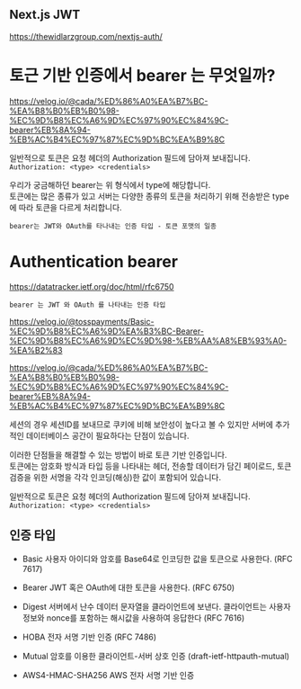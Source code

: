 ## Next.js JWT

https://thewidlarzgroup.com/nextjs-auth/

# 토근 기반 인증에서 bearer 는 무엇일까?

https://velog.io/@cada/%ED%86%A0%EA%B7%BC-%EA%B8%B0%EB%B0%98-%EC%9D%B8%EC%A6%9D%EC%97%90%EC%84%9C-bearer%EB%8A%94-%EB%AC%B4%EC%97%87%EC%9D%BC%EA%B9%8C

일반적으로 토큰은 요청 헤더의 Authorization 필드에 담아져 보내집니다.  
`Authorization: <type> <credentials>`

우리가 궁금해하던 bearer는 위 형식에서 type에 해당합니다.  
토큰에는 많은 종류가 있고 서버는 다양한 종류의 토큰을 처리하기 위해 전송받은 type에 따라 토큰을 다르게 처리합니다.

`bearer는 JWT와 OAuth를 타나내는 인증 타입 - 토큰 포맷의 일종`

# Authentication bearer

https://datatracker.ietf.org/doc/html/rfc6750

`bearer 는 JWT 와 OAuth 를 나타내는 인증 타입`

https://velog.io/@tosspayments/Basic-%EC%9D%B8%EC%A6%9D%EA%B3%BC-Bearer-%EC%9D%B8%EC%A6%9D%EC%9D%98-%EB%AA%A8%EB%93%A0-%EA%B2%83

https://velog.io/@cada/%ED%86%A0%EA%B7%BC-%EA%B8%B0%EB%B0%98-%EC%9D%B8%EC%A6%9D%EC%97%90%EC%84%9C-bearer%EB%8A%94-%EB%AC%B4%EC%97%87%EC%9D%BC%EA%B9%8C

세션의 경우 세션ID를 보내므로 쿠키에 비해 보안성이 높다고 볼 수 있지만 서버에 추가적인 데이터베이스 공간이 필요하다는 단점이 있습니다.

이러한 단점들을 해결할 수 있는 방법이 바로 토큰 기반 인증입니다.  
토큰에는 암호화 방식과 타입 등을 나타내는 헤더, 전송할 데이터가 담긴 페이로드, 토큰 검증을 위한 서명을 각각 인코딩(해싱)한 값이 포함되어 있습니다.

일반적으로 토큰은 요청 헤더의 Authorization 필드에 담아져 보내집니다.  
`Authorization: <type> <credentials>`

## 인증 타입 <type>

- Basic
  사용자 아이디와 암호를 Base64로 인코딩한 값을 토큰으로 사용한다. (RFC 7617)

- Bearer
  JWT 혹은 OAuth에 대한 토큰을 사용한다. (RFC 6750)

- Digest
  서버에서 난수 데이터 문자열을 클라이언트에 보낸다. 클라이언트는 사용자 정보와 nonce를 포함하는 해시값을 사용하여 응답한다 (RFC 7616)

- HOBA
  전자 서명 기반 인증 (RFC 7486)

- Mutual
  암호를 이용한 클라이언트-서버 상호 인증 (draft-ietf-httpauth-mutual)

- AWS4-HMAC-SHA256
  AWS 전자 서명 기반 인증
